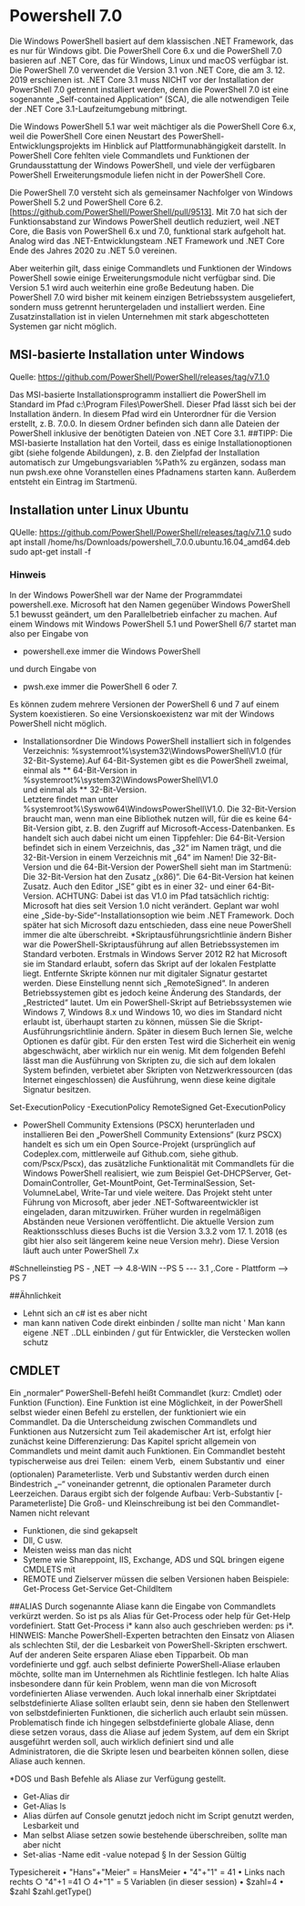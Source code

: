 # Powershell 7.0
Die Windows PowerShell basiert auf dem klassischen .NET Framework, das es nur für Windows gibt. Die PowerShell Core 6.x und die PowerShell 7.0 basieren auf .NET Core, das für Windows, Linux und macOS verfügbar ist. Die PowerShell 7.0 verwendet die Version 3.1 von .NET Core, die am 3. 12. 2019 erschienen ist. .NET Core 3.1 muss NICHT vor der Installation der PowerShell 7.0 getrennt installiert werden, denn die PowerShell 7.0 ist eine sogenannte „Self-contained Application“ (SCA), die alle notwendigen Teile der .NET Core 3.1-Laufzeitumgebung mitbringt.

Die Windows PowerShell 5.1 war weit mächtiger als die PowerShell Core 6.x, weil die PowerShell Core einen Neustart des PowerShell-Entwicklungsprojekts im Hinblick auf Plattformunabhängigkeit darstellt. In PowerShell Core fehlten viele Commandlets und Funktionen der Grundausstattung der Windows PowerShell, und viele der verfügbaren PowerShell Erweiterungsmodule liefen nicht in der PowerShell Core. 

Die PowerShell 7.0 versteht sich als gemeinsamer Nachfolger von Windows PowerShell 5.2 und PowerShell Core 6.2. [https://github.com/PowerShell/PowerShell/pull/9513]. Mit 7.0 hat sich der Funktionsabstand zur Windows PowerShell deutlich reduziert, weil .NET Core, die Basis von PowerShell 6.x und 7.0, funktional stark aufgeholt hat. 
Analog wird das .NET-Entwicklungsteam .NET Framework und .NET Core Ende des Jahres 2020 zu .NET 5.0 vereinen.

Aber weiterhin gilt, dass einige Commandlets und Funktionen der Windows PowerShell sowie einige Erweiterungsmodule nicht verfügbar sind. Die Version 5.1 wird auch weiterhin eine große Bedeutung haben. Die PowerShell 7.0 wird bisher mit keinem einzigen Betriebssystem ausgeliefert, sondern muss getrennt heruntergeladen und installiert werden. Eine Zusatzinstallation ist in vielen Unternehmen mit stark abgeschotteten Systemen gar nicht möglich.

## MSI-basierte Installation unter Windows
Quelle: https://github.com/PowerShell/PowerShell/releases/tag/v7.1.0

Das MSI-basierte Installationsprogramm installiert die PowerShell im Standard im Pfad c:\Program Files\PowerShell\. Dieser Pfad lässt sich bei der Installation ändern. In diesem
Pfad wird ein Unterordner für die Version erstellt, z. B. 7.0.0. In diesem Ordner befinden sich dann alle Dateien der PowerShell inklusive der benötigten Dateien von .NET Core 3.1.
##TIPP: Die MSI-basierte Installation hat den Vorteil, dass es einige Installationoptionen gibt (siehe folgende Abildungen), z. B. den Zielpfad der Installation
automatisch zur Umgebungsvariablen %Path% zu ergänzen, sodass man nun pwsh.exe ohne Voranstellen eines Pfadnamens starten kann. Außerdem entsteht ein Eintrag im Startmenü.

##  Installation unter Linux Ubuntu
QUelle: https://github.com/PowerShell/PowerShell/releases/tag/v7.1.0
sudo apt install /home/hs/Downloads/powershell_7.0.0.ubuntu.16.04_amd64.deb
sudo apt-get install -f

### Hinweis
In der Windows PowerShell war der Name der Programmdatei powershell.exe. Microsoft hat den Namen gegenüber Windows PowerShell 5.1 bewusst geändert, um den Parallelbetrieb einfacher zu machen. Auf einem Windows mit Windows PowerShell 5.1 und PowerShell 6/7 startet man also per Eingabe von 
* powershell.exe immer die Windows PowerShell  

und durch Eingabe von 
* pwsh.exe immer die PowerShell 6 oder 7.  

Es können zudem mehrere Versionen der PowerShell 6 und 7 auf einem System koexistieren. So eine Versionskoexistenz war mit der Windows PowerShell nicht möglich.

* Installationsordner
Die Windows PowerShell installiert sich in folgendes Verzeichnis: %systemroot%\system32\WindowsPowerShell\V1.0 (für 32-Bit-Systeme).Auf 64-Bit-Systemen gibt es die PowerShell zweimal, einmal als 
** 64-Bit-Version in %systemroot%\system32\WindowsPowerShell\V1.0  
und einmal als 
** 32-Bit-Version.  
Letztere findet man unter %systemroot%\Syswow64\WindowsPowerShell\V1.0. Die 32-Bit-Version braucht man, wenn man eine Bibliothek nutzen will, für die es keine 64-Bit-Version gibt, z. B. den Zugriff auf Microsoft-Access-Datenbanken. Es handelt sich auch dabei nicht um einen Tippfehler: Die 64-Bit-Version befindet sich in einem Verzeichnis, das „32“ im Namen trägt, und die 32-Bit-Version in einem Verzeichnis mit „64“ im Namen! Die 32-Bit-Version und die 64-Bit-Version der PowerShell sieht man im Startmenü: Die 32-Bit-Version hat den Zusatz „(x86)“. Die 64-Bit-Version hat keinen Zusatz. Auch den Editor „ISE“ gibt es in einer 32- und einer 64-Bit-Version.
ACHTUNG: Dabei ist das V1.0 im Pfad tatsächlich richtig: Microsoft hat dies seit Version 1.0 nicht verändert. Geplant war wohl eine „Side-by-Side“-Installationsoption wie beim .NET Framework. Doch später hat sich Microsoft dazu entschieden, dass eine neue PowerShell immer die alte überschreibt.
*Skriptausführungsrichtlinie ändern
Bisher war die PowerShell-Skriptausführung auf allen Betriebssystemen im Standard verboten. Erstmals in Windows Server 2012 R2 hat Microsoft sie im Standard erlaubt, sofern das Skript auf der lokalen Festplatte liegt. Entfernte Skripte können nur mit digitaler Signatur gestartet werden. Diese Einstellung nennt sich
„RemoteSigned“. In anderen Betriebssystemen gibt es jedoch keine Änderung des Standards, der „Restricted“ lautet.
Um ein PowerShell-Skript auf Betriebssystemen wie Windows 7, Windows 8.x und Windows 10, wo dies im Standard nicht erlaubt ist, überhaupt starten zu können, müssen Sie die
Skript-Ausführungsrichtlinie ändern. Später in diesem Buch lernen Sie, welche Optionen es dafür gibt. Für den ersten Test wird die Sicherheit ein wenig abgeschwächt, aber wirklich nur ein wenig. Mit dem folgenden Befehl lässt man die Ausführung von Skripten zu, die sich auf dem lokalen System befinden, verbietet aber Skripten von Netzwerkressourcen (das Internet eingeschlossen) die Ausführung, wenn diese keine digitale Signatur besitzen.

Set-ExecutionPolicy -ExecutionPolicy RemoteSigned
Get-ExecutionPolicy

* PowerShell Community Extensions (PSCX) herunterladen und installieren
Bei den „PowerShell Community Extensions“ (kurz PSCX) handelt es sich um ein Open Source-Projekt (ursprünglich auf Codeplex.com, mittlerweile auf Github.com, siehe github.
com/Pscx/Pscx), das zusätzliche Funktionalität mit Commandlets für die Windows PowerShell realisiert, wie zum Beispiel Get-DHCPServer, Get-DomainController, Get-MountPoint,
Get-TerminalSession, Set-VolumneLabel, Write-Tar und viele weitere. Das Projekt steht unter Führung von Microsoft, aber jeder .NET-Softwareentwickler ist eingeladen, daran mitzuwirken. Früher wurden in regelmäßigen Abständen neue Versionen veröffentlicht. Die aktuelle Version zum Reaktionsschluss dieses Buchs ist die Version 3.3.2
vom 17. 1. 2018 (es gibt hier also seit längerem keine neue Version mehr). Diese Version läuft auch unter PowerShell 7.x

#Schnelleinstieg
PS - ,NET --> 4.8-WIN --PS 5 --- 3.1 ,.Core - Plattform --> PS 7

##Ähnlichkeit
* Lehnt sich an c# ist es aber nicht
* man kann nativen Code direkt einbinden / sollte man nicht
' Man kann eigene .NET ..DLL einbinden / gut für Entwickler, die Verstecken wollen schutz
## CMDLET
Ein „normaler“ PowerShell-Befehl heißt Commandlet (kurz: Cmdlet) oder Funktion (Function). Eine Funktion ist eine Möglichkeit, in der PowerShell selbst wieder einen Befehl zu
erstellen, der funktioniert wie ein Commandlet. Da die Unterscheidung zwischen Commandlets und Funktionen aus Nutzersicht zum Teil akademischer Art ist, erfolgt hier zunächst
keine Differenzierung: Das Kapitel spricht allgemein von Commandlets und meint damit auch Funktionen.
Ein Commandlet besteht typischerweise aus drei Teilen:
 einem Verb,
 einem Substantiv und
 einer (optionalen) Parameterliste.
Verb und Substantiv werden durch einen Bindestrich „–“ voneinander getrennt, die optionalen Parameter durch Leerzeichen. Daraus ergibt sich der folgende Aufbau:
Verb-Substantiv [-Parameterliste] Die Groß- und Kleinschreibung ist bei den Commandlet-Namen nicht relevant
* Funktionen, die sind gekapselt
* Dll, C usw.
* Meisten weiss man das nicht
* Syteme wie Shareppoint, IIS, Exchange, ADS und SQL bringen eigene CMDLETS mit
* REMOTE und Zielserver müssen die selben Versionen haben
	Beispiele: 
  Get-Process 
  Get-Service
  Get-ChildItem



##ALIAS
Durch sogenannte Aliase kann die Eingabe von Commandlets verkürzt werden. So ist ps als Alias für Get-Process oder help für Get-Help vordefiniert. Statt Get-Process i* kann also
auch geschrieben werden: ps i*.
HINWEIS: Manche PowerShell-Experten betrachten den Einsatz von Aliasen als schlechten Stil, der die Lesbarkeit von PowerShell-Skripten erschwert.
Auf der anderen Seite ersparen Aliase eben Tipparbeit. Ob man vordefinierte und ggf. auch selbst definierte PowerShell-Aliase erlauben möchte, sollte
man im Unternehmen als Richtlinie festlegen. Ich halte Alias insbesondere dann für kein Problem, wenn man die von Microsoft vordefinierten Aliase
verwenden. Auch lokal innerhalb einer Skriptdatei selbstdefinierte Aliase sollten erlaubt sein, denn sie haben den Stellenwert von selbstdefinierten
Funktionen, die sicherlich auch erlaubt sein müssen. Problematisch finde ich hingegen selbstdefinierte globale Aliase, denn diese setzen voraus, dass
die Aliase auf jedem System, auf dem ein Skript ausgeführt werden soll, auch wirklich definiert sind und alle Administratoren, die die Skripte lesen
und bearbeiten können sollen, diese Aliase auch kennen.

*DOS und Bash Befehle als Aliase zur Verfügung gestellt.
* Get-Alias dir
* Get-Alias ls
* Alias dürfen auf Console genutzt jedoch nicht im Script genutzt werden, Lesbarkeit und 
* Man selbst Aliase setzen sowie bestehende überschreiben, sollte man aber nicht 
* Set-alias -Name edit -value notepad
			§ In der Session Gültig

Typesichereit
	• "Hans"+"Meier" = HansMeier
	• "4"+"1" = 41
	• Links nach rechts
		○ "4"+1 =41
		○ 4+"1" = 5
Variablen (in dieser session)
	• $zahl=4
	• $zahl
$zahl.getType()

